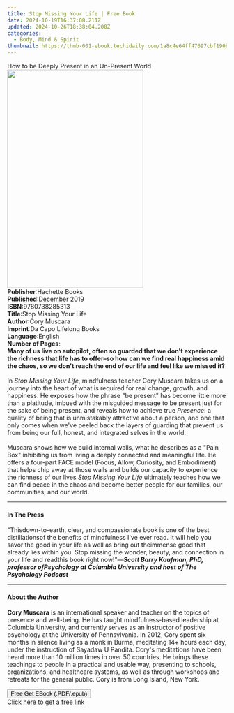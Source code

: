 ```yaml
---
title: Stop Missing Your Life | Free Book
date: 2024-10-19T16:37:08.211Z
updated: 2024-10-26T18:38:04.208Z
categories:
  - Body, Mind & Spirit
thumbnail: https://thmb-001-ebook.techidaily.com/1a8c4e64ff47697cbf190b2939d7d294a3d58ec6208fd5f688f1a0727465cecd.jpg
---
```

<main id="book-container">
  <div class="flex flex-col">
    <div class="book-brief flex-1 py-6 px-4 sm:p-6 md:py-10 md:px-8">
      <!-- brief-->
      <div class="book-brief-main">
        How to be Deeply Present in an Un-Present World
      </div>
    </div>
    <div
      class="book-meta-info flex-1 grid gap-4 col-start-1 col-end-3 row-start-1 sm:mb-6 sm:grid-cols-4 lg:gap-6 lg:col-start-2 lg:row-end-6 lg:row-span-6 lg:mb-0"
    >
      <div
        class="book-meta-info-left place-content-center mt-4 p-4 text-sm leading-6 col-start-2 col-span-2 dark:text-slate-400"
      >
        <img
          class="w-full h-500 object-cover rounded-lg sm:h-255 sm:col-span-2 lg:col-span-full"
          src="https://img-001-ebook.techidaily.com/e1518c6942cc6c79f092d6674762610dc0729b191c984e54efca531bbbc52bad.jpg"
          alt=""
          width="312"
          height="500"
        />
      </div>
      <div
        class="book-meta-info-right mt-2 col-start-1 row-start-2 col-span-3 self-center"
      >
        <!-- meta data  -->
        <div class="flex flex-col px-4 md:px-8">
          <div class="flex-1">
            <strong>Publisher</strong>:<span class="px-2">Hachette Books</span>
          </div>
          <div class="flex-1">
            <strong>Published</strong>:<span class="px-2">December 2019</span>
          </div>
          <div class="flex-1">
            <strong>ISBN</strong>:<span class="px-2">9780738285313</span>
          </div>
          <div class="flex-1">
            <strong>Title</strong>:<span class="px-2"
              >Stop Missing Your Life</span
            >
          </div>
          <div class="flex-1">
            <strong>Author</strong>:<span class="px-2">Cory Muscara</span>
          </div>
          <div class="flex-1">
            <strong>Imprint</strong>:<span class="px-2"
              >Da Capo Lifelong Books</span
            >
          </div>
          <div class="flex-1">
            <strong>Language</strong>:<span class="px-2">English</span>
          </div>
          <div class="flex-1">
            <strong>Number of Pages</strong>:<span class="px-2"></span>
          </div>
        </div>
      </div>
    </div>
    <div class="book-description flex-1 py-6 px-4 sm:p-6 md:py-10 md:px-8">
      <div class="book-description-main">
        <div accordion-content="" id="description">
          <b
            >Many of us live on autopilot, often so guarded that we don't
            experience the richness that life has to offer–so how can we find
            real happiness amid the chaos, so we don't reach the end of our life
            and feel like we missed it?</b
          ><br /><br />In <i>Stop Missing Your Life</i>, mindfulness teacher
          Cory Muscara takes us on a journey into the heart of what is required
          for real change, growth, and happiness. He exposes how the phrase "be
          present" has become little more than a platitude, imbued with the
          misguided message to be present just for the sake of being present,
          and reveals how to achieve true <i>Presence</i>: a quality of being
          that is unmistakably attractive about a person, and one that only
          comes when we've peeled back the layers of guarding that prevent us
          from being our full, honest, and integrated selves in the world.<br /><br />Muscara
          shows how we build internal walls, what he describes as a "Pain Box"
          inhibiting us from living a deeply connected and meaningful life. He
          offers a four-part FACE model (Focus, Allow, Curiosity, and
          Embodiment) that helps chip away at those walls and builds our
          capacity to experience the richness of our lives <i>Stop </i
          ><i>Missing Your Life</i> ultimately teaches how we can find peace in
          the chaos and become better people for our families, our communities,
          and our world.
        </div>
        <div class="accordion-fader"></div>
      </div>
    </div>
    <div class="book-excerpts flex-1 py-6 px-4 sm:p-6 md:py-10 md:px-8">
      <!-- excerpts-->
      <div class="book-excerpts-main">
        <hr />
        <h4 class="placeholder placeholder-heading">
          <span>In The Press</span>
        </h4>
        <p>
          "Thisdown-to-earth, clear, and compassionate book is one of the best
          distillationsof the benefits of mindfulness I've ever read. It will
          help you savor the good in your life as well as bring out theimmense
          good that already lies within you. Stop missing the wonder, beauty,
          and connection in your life and readthis book right now!"—<i
            ><b
              >Scott Barry Kaufman, PhD, professor ofPsychology at Columbia
              University and host of The Psychology Podcast</b
            ></i
          >
        </p>
      </div>
    </div>
    <div class="book-about-author flex-1 py-6 px-4 sm:p-6 md:py-10 md:px-8">
      <!-- about author-->
      <div class="book-main-author-main">
        <hr />
        <h4 class="placeholder placeholder-heading">
          <span>About the Author</span>
        </h4>
        <p>
          <b>Cory Muscara</b> is an international speaker and teacher on the
          topics of presence and well-being. He has taught mindfulness-based
          leadership at Columbia University, and currently serves as an
          instructor of positive psychology at the University of Pennsylvania.
          In 2012, Cory spent six months in silence living as a monk in Burma,
          meditating 14+ hours each day, under the instruction of Sayadaw U
          Pandita. Cory's meditations have been heard more than 10 million times
          in over 50 countries. He brings these teachings to people in a
          practical and usable way, presenting to schools, organizations, and
          healthcare systems, as well as through workshops and retreats for the
          general public. Cory is from Long Island, New York.
        </p>
      </div>
    </div>
    <div class="book-free-get flex-1 py-6 px-4 sm:p-6 md:py-10 md:px-8">
      <button
        id="btn-free-get"
        class="bg-blue-500 hover:bg-blue-700 text-white font-bold py-2 px-4 rounded"
      >
        Free Get EBook (.PDF/.epub)
      </button>
      <div id="countdown-display" class="px-2 text-lg mt-2"></div>
      <a
        id="free-link"
        class="hidden bg-blue-500 hover:bg-blue-700 text-white font-bold py-2 px-4 rounded"
        href="https://www.ebooks.com/en-us/book/209659105/stop-missing-your-life/cory-muscara/"
        target="_blank"
        >Click here to get a free link</a
      >
    </div>
    <script>
      let countdownTime = 0;
      let countdownInterval = null;
      document
        .getElementById('btn-free-get')
        .addEventListener('click', startCountdown);
      function startCountdown() {
        countdownTime = new Date().getTime() + 60000 * 3;
        countdownInterval = setInterval(updateCountdown, 1000);
        document.getElementById('btn-free-get').disabled = true;
        document
          .getElementById('btn-free-get')
          .classList.add('bg-gray-500', 'cursor-not-allowed');
      }
      function updateCountdown() {
        let currentTime = new Date().getTime();
        let timeLeft = countdownTime - currentTime;
        let secondsLeft = Math.floor(timeLeft / 1000);
        document.getElementById('countdown-display').innerHTML =
          `Remaining time: ${secondsLeft} seconds.`;
        if (secondsLeft <= 0) {
          clearInterval(countdownInterval);
          document.getElementById('btn-free-get').classList.add('hidden');
          document.getElementById('free-link').classList.remove('hidden');
          document.getElementById('countdown-display').innerHTML = '';
        }
      }
    </script>
  </div>
</main>

<ins class="adsbygoogle"
      style="display:block"
      data-ad-client="ca-pub-7571918770474297"
      data-ad-slot="8358498916"
      data-ad-format="auto"
      data-full-width-responsive="true"></ins>
    